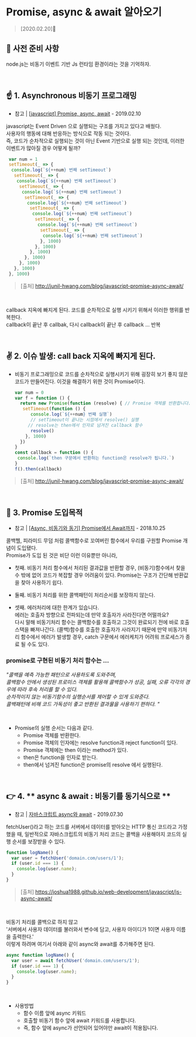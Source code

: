 # Promise, async & await 알아오기
> [2020.02.20]🔌

## 📌 사전 준비 사항

node.js는 비동기 이벤트 기반 Js 런타임 환경이라는 것을 기억하자.  

<br/>

## ☝️ 1. **Asynchronous 비동기 프로그래밍**
- 참고 | [[javascript] Promise, async, await](http://junil-hwang.com/blog/javascript-promise-async-await/) - 2019.02.10

javascript는 Event Driven 으로 실행되는 구조를 가지고 있다고 배웠다.  
사용자의 행동에 대해 반응하는 방식으로 작동 되는 것이다.  
즉, 코드가 순차적으로 실행되는 것이 아닌 Event 기반으로 실행 되는 것인데, 이러한 이벤트가 많아질 경우 어떻게 될까?

   ```javascript
    var num = 1
    setTimeout(_ => {
     console.log(`${++num} 번째 setTimeout`)
      setTimeout(_ => {
       console.log(`${++num} 번째 setTimeout`)
        setTimeout(_ => {
         console.log(`${++num} 번째 setTimeout`)
          setTimeout(_ => {
           console.log(`${++num} 번째 setTimeout`)
            setTimeout(_ => {
             console.log(`${++num} 번째 setTimeout`)
              setTimeout(_ => {
               console.log(`${++num} 번째 setTimeout`)
                setTimeout(_ => {
                 console.log(`${++num} 번째 setTimeout`)
                }, 1000)
              }, 1000)
            }, 1000)
          }, 1000)
        }, 1000)
      }, 1000)
    }, 1000)
 ```
 > [출처] http://junil-hwang.com/blog/javascript-promise-async-await/
 
<br/>    

callback 지옥에 빠지게 된다.
코드를 순차적으로 실행 시키기 위해서 이러한 행위를 반복한다.  
callback이 끝난 후 callbak, 다시 callback이 끝난 후 callback ... 반복  

<br/>

## ✌️ 2. **이슈 발생: call back 지옥에 빠지게 된다.**

- 비동기 프로그래밍으로 코드를 순차적으로 실행시키기 위해 굉장히 보기 좋지 않은 코드가 만들어진다. 이것을 해결하기 위한 것이 Promise이다.  

    ```javascript
    var num = 0
    var f = function () {
      return new Promise(function (resolve) { // Promise 객체를 반환합니다.
       setTimeout(function () {
          console.log(`${++num} 번째 실행`)
          // setTimeout이 끝나는 시점에서 resolve() 실행
         // resolve는 then에서 인자로 넘겨진 callback 함수
          resolve()
        }, 1000)
      })
    }
    const callback = function () {
     console.log(`then 구문에서 반환하는 function은 resolve가 됩니다.`)
    }
    f().then(callback)
    ```

 > [출처] http://junil-hwang.com/blog/javascript-promise-async-await/
 
 <br/>

## 🤟 3. **Promise 도입목적**
- 참고 | [[Async, 비동기와 동기] Promise에서 Await까지](https://velog.io/@rohkorea86/Promiseis-비동기동기에서-Promise까지) - 2018.10.25
 
콜백헬, 피라미드 무덤 처럼 콜백함수로 꼬여버린 함수에서 우리를 구원할 Promise 개념이 도입됐다.  
Promise가 도입 된 것은 비단 이런 이유뿐만 아니라,

- 첫째. 비동기 처리 함수에서 처리된 결과값을 반환할 경우, (비동기)함수에서 찾을 수 밖에 없어 코드가 복잡할 경우 어려움이 있다. Promise는 구조가 간단해 반환값을 찾아 사용하기 쉽다.

- 둘째. 비동기 처리를 위한 콜백패턴이 처리순서를 보장하지 않는다.

- 셋째. 에러처리에 대한 한계가 있습니다.  
에러는 호출자 방향으로 전파되는데 만약 호출자가 사라진다면 어떨까요?  
다시 말해 비동기처리 함수는 콜백함수를 호출하고 그것이 완료되기 전에 바로 호출스택을 빠져나간다. (콜백)함수를 호출한 호출자가 사라지기 때문에 만약 비동기처리 함수에서 에러가 발생할 경우, catch 구문에서 에러케치가 어려워 프로세스가 종료 될 수도 있다.


### promise로 구현된 비동기 처리 함수는 ...  
*"콜백을 예측 가능한 패턴으로 사용하도록 도와주며,  
콜백함수 안에서 생성된 프로미스 객체를 활용해 콜백함수가 성공, 실패, 오류 각각의 경우에 따라 후속 처리를 할 수 있다.  
순차적이지 않는 비동기함수의 실행순서를 제어할 수 있게 도와준다.  
콜백패턴에 비해 코드 가독성이 좋고 반환된 결과물을 사용하기 편하다. "*
 
<br/>

  - Promise의 실행 순서는 다음과 같다.  
    - Promise 객체를 반환한다.
    - Promise 객체의 인자에는 resolve function과 reject function이 있다.
    - Promise 객체에는 then 이라는 method가 있다.
    - then은 function을 인자로 받는다.
    - then에서 넘겨진 function은 promise의 resolve 에서 실행된다.

<br/>

## 👉 4. ** async & await : 비동기를 동기식으로 **

- 참고 | [자바스크립트 async와 await](https://joshua1988.github.io/web-development/javascript/js-async-await/) - 2019.07.30

fetchUser()라고 하는 코드를 서버에서 데이터를 받아오는 HTTP 통신 코드라고 가정했을 때, 일반적으로 자바스크립트의 비동기 처리 코드는 콜백을 사용해야지 코드의 실행 순서를 보장받을 수 있다.

```javascript
function logName() {
  var user = fetchUser('domain.com/users/1');
  if (user.id === 1) {
    console.log(user.name);
  }
}
```

 > [출처] https://joshua1988.github.io/web-development/javascript/js-async-await/
 
<br/>    

비동기 처리를 콜백으로 하지 않고  
'서버에서 사용자 데이터를 불러와서 변수에 담고, 사용자 아이디가 1이면 사용자 이름을 출력한다.'  
이렇게 하려며 여기서 아래와 같이 async와 await를 추가해주면 된다.

```javascript
async function logName() {
  var user = await fetchUser('domain.com/users/1');
  if (user.id === 1) {
    console.log(user.name);
  }
}
```

<br/>

- 사용방법
   - 함수 이름 앞에 async 키워드
   - 호출할 비동기 함수 앞에 await 키워드를 사용합니다.
   - 즉, 함수 앞에 async가 선언되어 있어야만 await이 적용됩니다.
